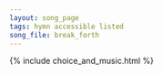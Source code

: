 ```yaml
---
layout: song_page
tags: hymn accessible listed
song_file: break_forth
---
```


{% include choice_and_music.html %}
